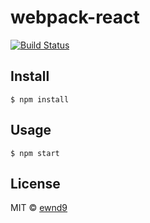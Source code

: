 # webpack-react

[![Build Status](https://travis-ci.org/ewnd9/webpack-react.svg?branch=master)](https://travis-ci.org/ewnd9/webpack-react)

## Install

```
$ npm install
```

## Usage

```
$ npm start
```

## License

MIT © [ewnd9](http://ewnd9.com)
